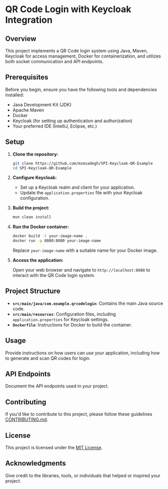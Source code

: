 # QR Code Login with Keycloak Integration

## Overview

This project implements a QR Code login system using Java, Maven, Keycloak for access management, Docker for containerization, and utilizes both socket communication and API endpoints.

## Prerequisites

Before you begin, ensure you have the following tools and dependencies installed:

- Java Development Kit (JDK)
- Apache Maven
- Docker
- Keycloak (for setting up authentication and authorization)
- Your preferred IDE (IntelliJ, Eclipse, etc.)

## Setup

1. **Clone the repository:**

   ```bash
   git clone https://github.com/msmsadegh/SPI-Keycloak-QR-Example
   cd SPI-Keycloak-QR-Example
   ```

2. **Configure Keycloak:**

    - Set up a Keycloak realm and client for your application.
    - Update the `application.properties` file with your Keycloak configuration.

3. **Build the project:**

   ```bash
   mvn clean install
   ```

4. **Run the Docker container:**

   ```bash
   docker build -t your-image-name .
   docker run -p 8080:8080 your-image-name
   ```

   Replace `your-image-name` with a suitable name for your Docker image.

5. **Access the application:**

   Open your web browser and navigate to `http://localhost:8080` to interact with the QR Code login system.

## Project Structure

- **`src/main/java/com.example.qrcodelogin`**: Contains the main Java source code.
- **`src/main/resources`**: Configuration files, including `application.properties` for Keycloak settings.
- **`Dockerfile`**: Instructions for Docker to build the container.

## Usage

Provide instructions on how users can use your application, including how to generate and scan QR codes for login.

## API Endpoints

Document the API endpoints used in your project.

## Contributing

If you'd like to contribute to this project, please follow these guidelines [CONTRIBUTING.md](link-to-contributing-guidelines).

## License

This project is licensed under the [MIT License](LICENSE.md).

## Acknowledgments

Give credit to the libraries, tools, or individuals that helped or inspired your project.

